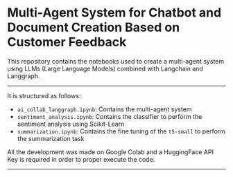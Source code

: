 #  Multi-Agent System for Chatbot and Document Creation Based on Customer Feedback

This repository contains the notebooks used to create a multi-agent system using LLMs (Large Language Models) combined with Langchain and Langgraph.

---

It is structured as follows:

* `ai_collab_langgraph.ipynb`: Contains the multi-agent system
* `sentiment_analysis.ipynb`: Contains the classifier to perform the sentiment analysis using Scikit-Learn
* `summarization.ipynb`: Contains the fine tuning of the `t5-small` to perform the summarization task

All the development was made on Google Colab and a HuggingFace API Key is required in order to proper execute the code.

---